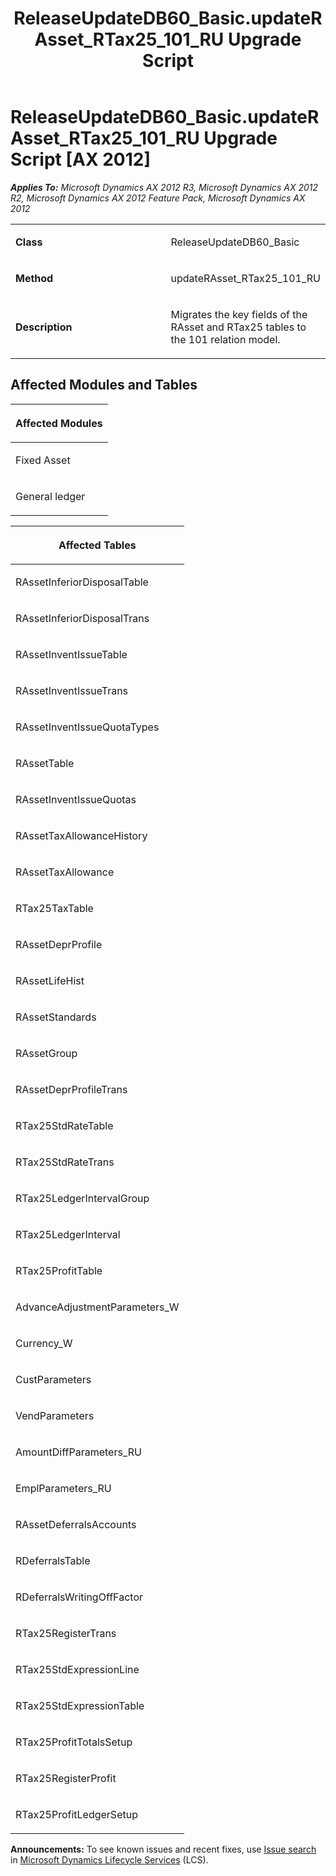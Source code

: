 ﻿---
title: ReleaseUpdateDB60_Basic.updateRAsset_RTax25_101_RU Upgrade Script
TOCTitle: ReleaseUpdateDB60_Basic.updateRAsset_RTax25_101_RU Upgrade Script
ms:assetid: 614ffe61-041e-9063-9228-f9eac8df4c39
ms:mtpsurl: https://msdn.microsoft.com/en-us/library/JJ719096(v=AX.60)
ms:contentKeyID: 49708636
ms.date: 05/18/2015
mtps_version: v=AX.60
---

# ReleaseUpdateDB60\_Basic.updateRAsset\_RTax25\_101\_RU Upgrade Script [AX 2012]


_**Applies To:** Microsoft Dynamics AX 2012 R3, Microsoft Dynamics AX 2012 R2, Microsoft Dynamics AX 2012 Feature Pack, Microsoft Dynamics AX 2012_

<table>
<colgroup>
<col style="width: 50%" />
<col style="width: 50%" />
</colgroup>
<tbody>
<tr class="odd">
<td><p><strong>Class</strong></p></td>
<td><p>ReleaseUpdateDB60_Basic</p></td>
</tr>
<tr class="even">
<td><p><strong>Method</strong></p></td>
<td><p>updateRAsset_RTax25_101_RU</p></td>
</tr>
<tr class="odd">
<td><p><strong>Description</strong></p></td>
<td><p>Migrates the key fields of the RAsset and RTax25 tables to the 101 relation model.</p></td>
</tr>
</tbody>
</table>


## Affected Modules and Tables

<table>
<colgroup>
<col style="width: 100%" />
</colgroup>
<thead>
<tr class="header">
<th><p>Affected Modules</p></th>
</tr>
</thead>
<tbody>
<tr class="odd">
<td><p>Fixed Asset</p></td>
</tr>
<tr class="even">
<td><p>General ledger</p></td>
</tr>
</tbody>
</table>


<table>
<colgroup>
<col style="width: 100%" />
</colgroup>
<thead>
<tr class="header">
<th><p>Affected Tables</p></th>
</tr>
</thead>
<tbody>
<tr class="odd">
<td><p>RAssetInferiorDisposalTable</p></td>
</tr>
<tr class="even">
<td><p>RAssetInferiorDisposalTrans</p></td>
</tr>
<tr class="odd">
<td><p>RAssetInventIssueTable</p></td>
</tr>
<tr class="even">
<td><p>RAssetInventIssueTrans</p></td>
</tr>
<tr class="odd">
<td><p>RAssetInventIssueQuotaTypes</p></td>
</tr>
<tr class="even">
<td><p>RAssetTable</p></td>
</tr>
<tr class="odd">
<td><p>RAssetInventIssueQuotas</p></td>
</tr>
<tr class="even">
<td><p>RAssetTaxAllowanceHistory</p></td>
</tr>
<tr class="odd">
<td><p>RAssetTaxAllowance</p></td>
</tr>
<tr class="even">
<td><p>RTax25TaxTable</p></td>
</tr>
<tr class="odd">
<td><p>RAssetDeprProfile</p></td>
</tr>
<tr class="even">
<td><p>RAssetLifeHist</p></td>
</tr>
<tr class="odd">
<td><p>RAssetStandards</p></td>
</tr>
<tr class="even">
<td><p>RAssetGroup</p></td>
</tr>
<tr class="odd">
<td><p>RAssetDeprProfileTrans</p></td>
</tr>
<tr class="even">
<td><p>RTax25StdRateTable</p></td>
</tr>
<tr class="odd">
<td><p>RTax25StdRateTrans</p></td>
</tr>
<tr class="even">
<td><p>RTax25LedgerIntervalGroup</p></td>
</tr>
<tr class="odd">
<td><p>RTax25LedgerInterval</p></td>
</tr>
<tr class="even">
<td><p>RTax25ProfitTable</p></td>
</tr>
<tr class="odd">
<td><p>AdvanceAdjustmentParameters_W</p></td>
</tr>
<tr class="even">
<td><p>Currency_W</p></td>
</tr>
<tr class="odd">
<td><p>CustParameters</p></td>
</tr>
<tr class="even">
<td><p>VendParameters</p></td>
</tr>
<tr class="odd">
<td><p>AmountDiffParameters_RU</p></td>
</tr>
<tr class="even">
<td><p>EmplParameters_RU</p></td>
</tr>
<tr class="odd">
<td><p>RAssetDeferralsAccounts</p></td>
</tr>
<tr class="even">
<td><p>RDeferralsTable</p></td>
</tr>
<tr class="odd">
<td><p>RDeferralsWritingOffFactor</p></td>
</tr>
<tr class="even">
<td><p>RTax25RegisterTrans</p></td>
</tr>
<tr class="odd">
<td><p>RTax25StdExpressionLine</p></td>
</tr>
<tr class="even">
<td><p>RTax25StdExpressionTable</p></td>
</tr>
<tr class="odd">
<td><p>RTax25ProfitTotalsSetup</p></td>
</tr>
<tr class="even">
<td><p>RTax25RegisterProfit</p></td>
</tr>
<tr class="odd">
<td><p>RTax25ProfitLedgerSetup</p></td>
</tr>
</tbody>
</table>

  
**Announcements:** To see known issues and recent fixes, use [Issue search](http://go.microsoft.com/fwlink/?linkid=389258) in [Microsoft Dynamics Lifecycle Services](http://go.microsoft.com/fwlink/?linkid=306505) (LCS).

